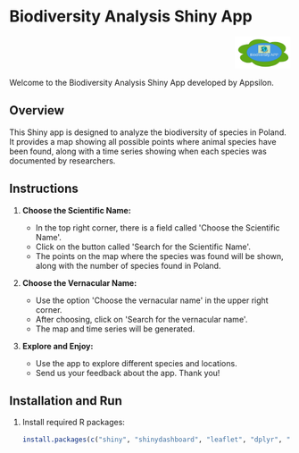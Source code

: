 # Biodiversity Analysis Shiny App

<div align="right">
  <img src="/img/logo.jpg" alt="Your Logo" width="100">
</div>

Welcome to the Biodiversity Analysis Shiny App developed by Appsilon.

## Overview

This Shiny app is designed to analyze the biodiversity of species in Poland. It provides a map showing all possible points where animal species have been found, along with a time series showing when each species was documented by researchers.

## Instructions

1. **Choose the Scientific Name:**
   - In the top right corner, there is a field called 'Choose the Scientific Name'.
   - Click on the button called 'Search for the Scientific Name'.
   - The points on the map where the species was found will be shown, along with the number of species found in Poland.

2. **Choose the Vernacular Name:**
   - Use the option 'Choose the vernacular name' in the upper right corner.
   - After choosing, click on 'Search for the vernacular name'.
   - The map and time series will be generated.

3. **Explore and Enjoy:**
   - Use the app to explore different species and locations.
   - Send us your feedback about the app. Thank you!

## Installation and Run

1. Install required R packages:

   ```R
   install.packages(c("shiny", "shinydashboard", "leaflet", "dplyr", "plotly", "shinyjs", "fresh"))
